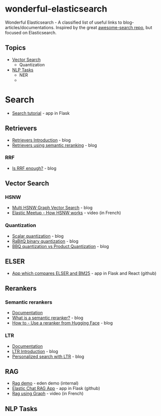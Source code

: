 # wonderful-elasticsearch
Wonderful Elasticsearch - A classified list of useful links to blog-articles/documentations.
Inspired by the great [awesome-search repo](https://github.com/frutik/awesome-search), but focused on Elasticsearch.

## Topics

* [Vector Search](#vector-search)
  * Quantization
* [NLP Tasks](#nlp-tasks)
  * NER
  * 

# Search

* [Search tutorial](https://www.elastic.co/search-labs/tutorials/search-tutorial/welcome) - app in Flask

## Retrievers
* [Retrievers Introduction](https://www.elastic.co/search-labs/blog/elasticsearch-retrievers-ga-8.16.0) - blog
* [Retrievers using semantic reranking](https://www.elastic.co/search-labs/blog/semantic-reranking-with-retrievers) - blog

### RRF
* [Is RRF enough?](https://softwaredoug.com/blog/2024/11/03/rrf-is-not-enough) - blog

## Vector Search

### HSNW
* [Multi HSNW Graph Vector Search](https://www.elastic.co/search-labs/blog/multi-graph-vector-search) - blog
* [Elastic Meetup - How HSNW works](https://www.youtube.com/watch?v=ly_COu_sHtI) - video (in French)

### Quantization
* [Scalar quantization](https://www.elastic.co/search-labs/blog/evaluating-scalar-quantization) - blog
* [RaBitQ binary quantization](https://www.elastic.co/search-labs/blog/rabitq-explainer-101) - blog
* [BBQ quantization vs Product Quantization](https://www.elastic.co/search-labs/blog/bit-vectors-elasticsearch-bbq-vs-pq) - blog

## ELSER

* [App which compares ELSER and BM25](https://github.com/elastic/elasticsearch-labs/tree/main/example-apps/relevance-workbench) - app in Flask and React (github)

## Rerankers

### Semantic rerankers
* [Documentation](https://www.elastic.co/guide/en/elasticsearch/reference/current/semantic-reranking.html#semantic-reranking-in-es)
* [What is a semantic reranker?](https://www.elastic.co/search-labs/blog/elastic-semantic-reranker-part-1) - blog
* [How to - Use a reranker from Hugging Face](https://www.elastic.co/search-labs/blog/reranking-elasticsearch-hugging-face) - blog
 
### LTR
* [Documentation](https://www.elastic.co/guide/en/elasticsearch/reference/current/learning-to-rank.html)
* [LTR Introduction](https://www.elastic.co/search-labs/blog/elasticsearch-learning-to-rank-introduction) - blog
* [Personalized search with LTR](https://www.elastic.co/search-labs/blog/personalized-search-elasticsearch-ltr) - blog

## RAG
* [Rag demo](https://esre-openai-sample-app.prod-3.eden.elastic.dev/) - eden demo (internal)
* [Elastic Chat RAG App](https://github.com/elastic/elasticsearch-labs/tree/main/example-apps/chatbot-rag-app) - app in Flask (github)
* [Rag using Graph](https://www.youtube.com/watch?v=_oQzsOu2ok4) - video (in French)

## NLP Tasks

